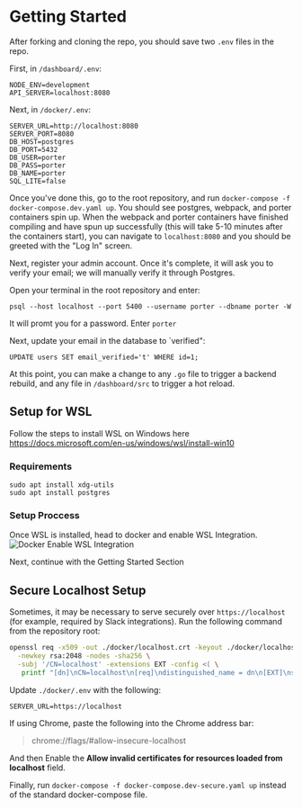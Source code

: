 # Getting Started

After forking and cloning the repo, you should save two `.env` files in the repo.

First, in `/dashboard/.env`:

```
NODE_ENV=development
API_SERVER=localhost:8080
```

Next, in `/docker/.env`:

```
SERVER_URL=http://localhost:8080
SERVER_PORT=8080
DB_HOST=postgres
DB_PORT=5432
DB_USER=porter
DB_PASS=porter
DB_NAME=porter
SQL_LITE=false
```

Once you've done this, go to the root repository, and run `docker-compose -f docker-compose.dev.yaml up`. You should see postgres, webpack, and porter containers spin up. When the webpack and porter containers have finished compiling and have spun up successfully (this will take 5-10 minutes after the containers start), you can navigate to `localhost:8080` and you should be greeted with the "Log In" screen.

Next, register your admin account. Once it's complete, it will ask you to verify your email; we will manually verify it through Postgres.

Open your terminal in the root repository and enter:

`psql --host localhost --port 5400 --username porter --dbname porter -W`

It will promt you for a password. Enter `porter`

Next, update your email in the database to `verified":

`UPDATE users SET email_verified='t' WHERE id=1;`

At this point, you can make a change to any `.go` file to trigger a backend rebuild, and any file in `/dashboard/src` to trigger a hot reload.

## Setup for WSL

Follow the steps to install WSL on Windows here https://docs.microsoft.com/en-us/windows/wsl/install-win10

### Requirements

`sudo apt install xdg-utils` <br/>
`sudo apt install postgres`

### Setup Proccess

Once WSL is installed, head to docker and enable WSL Integration.
![Docker Enable WSL Integration](https://i.imgur.com/QzMyxQx.png)

Next, continue with the Getting Started Section

## Secure Localhost Setup

Sometimes, it may be necessary to serve securely over `https://localhost` (for example, required by Slack integrations). Run the following command from the repository root:

```sh
openssl req -x509 -out ./docker/localhost.crt -keyout ./docker/localhost.key \
  -newkey rsa:2048 -nodes -sha256 \
  -subj '/CN=localhost' -extensions EXT -config <( \
   printf "[dn]\nCN=localhost\n[req]\ndistinguished_name = dn\n[EXT]\nsubjectAltName=DNS:localhost\nkeyUsage=digitalSignature\nextendedKeyUsage=serverAuth")
```

Update `./docker/.env` with the following:

```
SERVER_URL=https://localhost
```

If using Chrome, paste the following into the Chrome address bar:

> chrome://flags/#allow-insecure-localhost

And then Enable the **Allow invalid certificates for resources loaded from localhost** field. 

Finally, run `docker-compose -f docker-compose.dev-secure.yaml up` instead of the standard docker-compose file. 